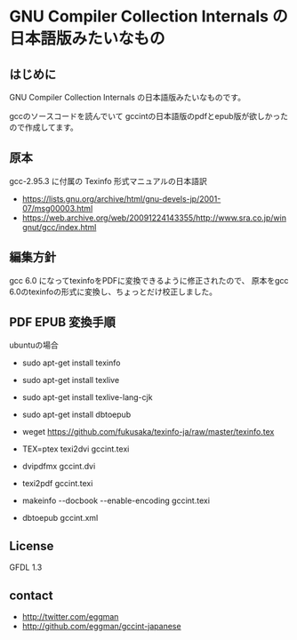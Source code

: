 # GNU Compiler Collection Internals の日本語版みたいなもの

## はじめに
GNU Compiler Collection Internals の日本語版みたいなものです。

gccのソースコードを読んでいて gccintの日本語版のpdfとepub版が欲しかったので作成してます。

## 原本
gcc-2.95.3 に付属の Texinfo 形式マニュアルの日本語訳

* https://lists.gnu.org/archive/html/gnu-devels-jp/2001-07/msg00003.html
* https://web.archive.org/web/20091224143355/http://www.sra.co.jp/wingnut/gcc/index.html

## 編集方針
gcc 6.0 になってtexinfoをPDFに変換できるように修正されたので、
原本をgcc 6.0のtexinfoの形式に変換し、ちょっとだけ校正しました。

## PDF EPUB 変換手順

ubuntuの場合
* sudo apt-get install texinfo
* sudo apt-get install texlive
* sudo apt-get install texlive-lang-cjk
* sudo apt-get install dbtoepub

* weget https://github.com/fukusaka/texinfo-ja/raw/master/texinfo.tex

* TEX=ptex  texi2dvi gccint.texi
* dvipdfmx gccint.dvi
* texi2pdf gccint.texi

* makeinfo --docbook --enable-encoding gccint.texi
* dbtoepub gccint.xml

## License

GFDL 1.3

## contact

* http://twitter.com/eggman
* http://github.com/eggman/gccint-japanese


